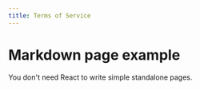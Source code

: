```yaml
---
title: Terms of Service
---
```


# Markdown page example

You don't need React to write simple standalone pages.
